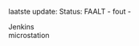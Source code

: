 laatste update: 
Status: FAALT - fout - 
<div class="service R">Jenkins</div><div class="service Y">microstation</div>